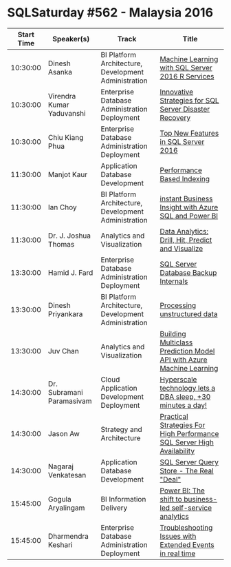 # SQLSaturday #562 - Malaysia 2016
Start Time|Speaker(s)|Track|Title
---|---|---|---
10:30:00|Dinesh Asanka|BI Platform Architecture, Development  Administration|[Machine Learning  with SQL Server 2016 R Services](52339.md)
10:30:00|Virendra Kumar Yaduvanshi|Enterprise Database Administration  Deployment|[Innovative Strategies for SQL Server Disaster Recovery](52486.md)
10:30:00|Chiu Kiang Phua|Enterprise Database Administration  Deployment|[Top New Features in SQL Server 2016](53253.md)
11:30:00|Manjot Kaur|Application  Database Development|[Performance Based Indexing](50320.md)
11:30:00|Ian Choy|BI Platform Architecture, Development  Administration|[instant Business Insight with Azure SQL and Power BI](53240.md)
11:30:00|Dr. J. Joshua Thomas|Analytics and Visualization|[Data Analytics: Drill, Hit, Predict and Visualize](53245.md)
13:30:00|Hamid J. Fard|Enterprise Database Administration  Deployment|[SQL Server Database Backup Internals](50440.md)
13:30:00|Dinesh Priyankara|BI Platform Architecture, Development  Administration|[Processing unstructured data](52606.md)
13:30:00|Juv Chan|Analytics and Visualization|[Building Multiclass Prediction Model  API with Azure Machine Learning](53248.md)
14:30:00|Dr. Subramani Paramasivam|Cloud Application Development  Deployment|[Hyperscale technology lets a DBA sleep, +30 minutes a day!](51070.md)
14:30:00|Jason Aw|Strategy and Architecture|[Practical Strategies For High Performance SQL Server High Availability](52605.md)
14:30:00|Nagaraj Venkatesan|Application  Database Development|[SQL Server Query Store - The Real "Deal"](52629.md)
15:45:00|Gogula Aryalingam|BI Information Delivery|[Power BI: The shift to business-led self-service analytics](53058.md)
15:45:00|Dharmendra Keshari|Enterprise Database Administration  Deployment|[Troubleshooting Issues with Extended Events in real time](53169.md)
